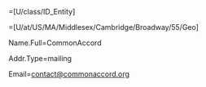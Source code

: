 =[U/class/ID_Entity]

=[U/at/US/MA/Middlesex/Cambridge/Broadway/55/Geo]

Name.Full=CommonAccord

Addr.Type=mailing

Email=contact@commonaccord.org
